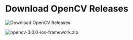 # Download OpenCV Releases

![Download OpenCV Releases](https://opencv.org/releases/)

![opencv-3.0.0-ios-framework.zip](https://sourceforge.net/projects/opencvlibrary/files/opencv-ios/3.0.0/opencv2.framework.zip/download)
